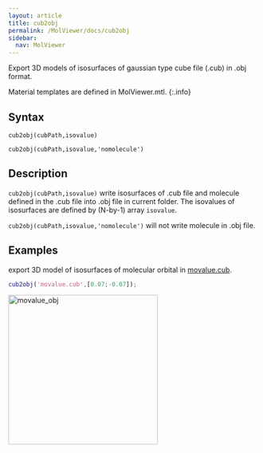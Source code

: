 ```yaml
---
layout: article
title: cub2obj
permalink: /MolViewer/docs/cub2obj
sidebar:
  nav: MolViewer
---
```


Export 3D models of isosurfaces of gaussian type cube file (.cub) in .obj format.

<!--more-->

Material templates are defined in MolViewer.mtl.
{:.info}

## Syntax

```
cub2obj(cubPath,isovalue)

cub2obj(cubPath,isovalue,'nomolecule')
```

## Description

`cub2obj(cubPath,isovalue)` write isosurfaces of .cub file and molecule defined in the .cub file into .obj file in current folder. The isovalues of isosurfaces are defined by (N-by-1) array `isovalue`.

`cub2obj(cubPath,isovalue,'nomolecule')` will not write molecule in .obj file. 

## Examples

export 3D model of isosurfaces of molecular orbital in [movalue.cub](/MolViewer/assets/movalue.cub).

```matlab
cub2obj('movalue.cub',[0.07;-0.07]);
```

<div>
<img src="https://cdn.jsdelivr.net/gh/ycythu/assets@main/images/MolViewer/movalue_obj.jpg" width="300" alt="movalue_obj">
</div>